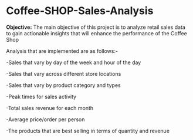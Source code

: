 # Coffee-SHOP-Sales-Analysis
**Objective:**
The main objective of this project is to analyze retail sales data to gain actionable insights that will enhance the performance of the Coffee Shop

Analysis that are implemented are as follows:-

-Sales that vary by day of the week and hour of the day

-Sales that vary across different store locations

-Sales that vary by product category and types

-Peak times for sales activity

-Total sales revenue for each month

-Average price/order per person

-The products that are best selling in terms of quantity and revenue
